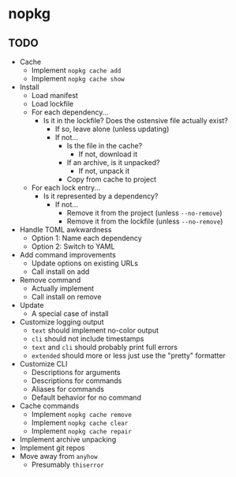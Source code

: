 # nopkg

## TODO

- Cache
  - Implement `nopkg cache add`
  - Implement `nopkg cache show`
- Install
  - Load manifest
  - Load lockfile
  - For each dependency...
    - Is it in the lockfile? Does the ostensive file actually exist?
      - If so, leave alone (unless updating)
      - If not...
        - Is the file in the cache?
          - If not, download it
        - If an archive, is it unpacked?
          - If not, unpack it
        - Copy from cache to project
  - For each lock entry...
    - Is it represented by a dependency?
      - If not...
        - Remove it from the project (unless `--no-remove`)
        - Remove it from the lockfile (unless `--no-remove`)
- Handle TOML awkwardness
  - Option 1: Name each dependency
  - Option 2: Switch to YAML
- Add command improvements
  - Update options on existing URLs
  - Call install on add
- Remove command
  - Actually implement
  - Call install on remove
- Update
  - A special case of install
- Customize logging output
  - `text` should implement no-color output
  - `cli` should not include timestamps
  - `text` and `cli` should probably print full errors
  - `extended` should more or less just use the "pretty" formatter
- Customize CLI
  - Descriptions for arguments
  - Descriptions for commands
  - Aliases for commands
  - Default behavior for no command
- Cache commands
  - Implement `nopkg cache remove`
  - Implement `nopkg cache clear`
  - Implement `nopkg cache repair`
- Implement archive unpacking
- Implement git repos
- Move away from `anyhow`
  - Presumably `thiserror`
